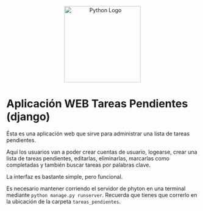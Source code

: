<p align="center">
  <a href="https://www.python.org/" target="blank"><img src="https://www.pngmart.com/files/7/Python-PNG-Image.png" width="200" alt="Python Logo"/></a>
</p>

# Aplicación WEB Tareas Pendientes (django)

Ésta es una aplicación web que sirve para administrar una lista de tareas pendientes.

Aquí los usuarios van a poder crear cuentas de usuario, logearse, crear una lista de tareas pendientes, editarlas, eliminarlas, marcarlas como completadas y también buscar tareas por palabras clave.

La interfaz es bastante simple, pero funcional.

Es necesario mantener corriendo el servidor de phyton en una terminal mediante `python manage.py runserver`. Recuerda que tienes que correrlo en la ubicación de la carpeta `tareas_pendientes`.
